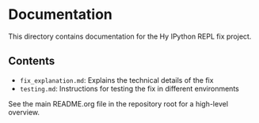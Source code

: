 # Documentation

This directory contains documentation for the Hy IPython REPL fix project.

## Contents

- `fix_explanation.md`: Explains the technical details of the fix
- `testing.md`: Instructions for testing the fix in different environments

See the main README.org file in the repository root for a high-level overview.
